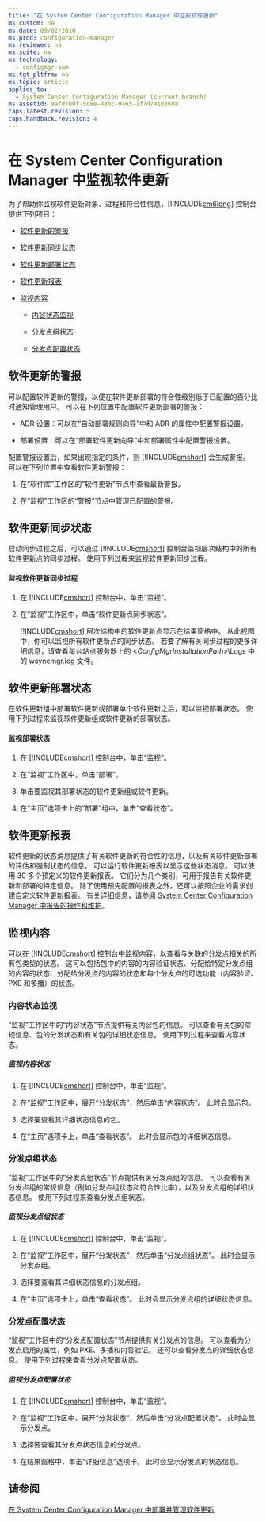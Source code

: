 ```yaml
---
title: "在 System Center Configuration Manager 中监视软件更新"
ms.custom: na
ms.date: 09/02/2016
ms.prod: configuration-manager
ms.reviewer: na
ms.suite: na
ms.technology: 
  - configmgr-sum
ms.tgt_pltfrm: na
ms.topic: article
applies_to: 
  - System Center Configuration Manager (current branch)
ms.assetid: 9afd7b0f-5c8e-48bc-9a65-1f7d74103688
caps.latest.revision: 5
caps.handback.revision: 4
---
```

# 在 System Center Configuration Manager 中监视软件更新
为了帮助你监视软件更新对象、过程和符合性信息，[!INCLUDE[cm6long](../LocTest/includes/cm6long_md.md)] 控制台提供下列项目：  
  
-   [软件更新的警报](#BKMK_SUAlerts)  
  
-   [软件更新同步状态](#BKMK_SUSyncStatus)  
  
-   [软件更新部署状态](#BKMK_SUDeployStatus)  
  
-   [软件更新报表](#BKMK_SUReports)  
  
-   [监视内容](#BKMK_MonitorContent)  
  
    -   [内容状态监视](#BKMK_ContentStatus)  
  
    -   [分发点组状态](#BKMK_DPGroupStatus)  
  
    -   [分发点配置状态](#BKMK_DPConfigStatus)  
  
##  <a name="BKMK_SUAlerts"></a> 软件更新的警报  
 可以配置软件更新的警报，以便在软件更新部署的符合性级别低于已配置的百分比时通知管理用户。 可以在下列位置中配置软件更新部署的警报：  
  
-   ADR 设置：可以在“自动部署规则向导”中和 ADR 的属性中配置警报设置。  
  
-   部署设置：可以在“部署软件更新向导”中和部署属性中配置警报设置。  
  
 配置警报设置后，如果出现指定的条件，则 [!INCLUDE[cmshort](../LocTest/includes/cmshort_md.md)] 会生成警报。 可以在下列位置中查看软件更新警报：  
  
1.  在“软件库”工作区的“软件更新”节点中查看最新警报。  
  
2.  在“监视”工作区的“警报”节点中管理已配置的警报。  
  
##  <a name="BKMK_SUSyncStatus"></a> 软件更新同步状态  
 启动同步过程之后，可以通过 [!INCLUDE[cmshort](../LocTest/includes/cmshort_md.md)] 控制台监视层次结构中的所有软件更新点的同步过程。 使用下列过程来监视软件更新同步过程。  
  
#### 监视软件更新同步过程  
  
1.  在 [!INCLUDE[cmshort](../LocTest/includes/cmshort_md.md)] 控制台中，单击“监视”。  
  
2.  在“监视”工作区中，单击“软件更新点同步状态”。  
  
     [!INCLUDE[cmshort](../LocTest/includes/cmshort_md.md)] 层次结构中的软件更新点显示在结果窗格中。 从此视图中，你可以监视所有软件更新点的同步状态。 若要了解有关同步过程的更多详细信息，请查看每台站点服务器上的 \<*ConfigMgrInstallationPath*\>\\Logs 中的 wsyncmgr.log 文件。  
  
##  <a name="BKMK_SUDeployStatus"></a> 软件更新部署状态  
 在软件更新组中部署软件更新或部署单个软件更新之后，可以监视部署状态。 使用下列过程来监视软件更新组或软件更新的部署状态。  
  
#### 监视部署状态  
  
1.  在 [!INCLUDE[cmshort](../LocTest/includes/cmshort_md.md)] 控制台中，单击“监视”。  
  
2.  在“监视”工作区中，单击“部署”。  
  
3.  单击要监视其部署状态的软件更新组或软件更新。  
  
4.  在“主页”选项卡上的“部署”组中，单击“查看状态”。  
  
##  <a name="BKMK_SUReports"></a> 软件更新报表  
 软件更新的状态消息提供了有关软件更新的符合性的信息，以及有关软件更新部署的评估和强制状态的信息。 可以运行软件更新报表以显示这些状态消息。 可以使用 30 多个预定义的软件更新报表。 它们分为几个类别，可用于报告有关软件更新和部署的特定信息。 除了使用预先配置的报表之外，还可以按照企业的需求创建自定义软件更新报表。 有关详细信息，请参阅 [System Center Configuration Manager 中报告的操作和维护](../LocTest/Operations-and-maintenance-for-reporting-in-System-Center-Configuration-Manager.md)。  
  
##  <a name="BKMK_MonitorContent"></a> 监视内容  
 可以在 [!INCLUDE[cmshort](../LocTest/includes/cmshort_md.md)] 控制台中监视内容，以查看与关联的分发点相关的所有包类型的状态。 这可以包括包中的内容的内容验证状态、分配给特定分发点组的内容的状态、分配给分发点的内容的状态和每个分发点的可选功能（内容验证、PXE 和多播）的状态。  
  
###  <a name="BKMK_ContentStatus"></a> 内容状态监视  
 “监视”工作区中的“内容状态”节点提供有关内容包的信息。 可以查看有关包的常规信息、包的分发状态和有关包的详细状态信息。 使用下列过程来查看内容状态。  
  
##### 监视内容状态  
  
1.  在 [!INCLUDE[cmshort](../LocTest/includes/cmshort_md.md)] 控制台中，单击“监视”。  
  
2.  在“监视”工作区中，展开“分发状态”，然后单击“内容状态”。 此时会显示包。  
  
3.  选择要查看其详细状态信息的包。  
  
4.  在“主页”选项卡上，单击“查看状态”。 此时会显示包的详细状态信息。  
  
###  <a name="BKMK_DPGroupStatus"></a> 分发点组状态  
 “监视”工作区中的“分发点组状态”节点提供有关分发点组的信息。 可以查看有关分发点组的常规信息（例如分发点组状态和符合性比率），以及分发点组的详细状态信息。 使用下列过程来查看分发点组状态。  
  
##### 监视分发点组状态  
  
1.  在 [!INCLUDE[cmshort](../LocTest/includes/cmshort_md.md)] 控制台中，单击“监视”。  
  
2.  在“监视”工作区中，展开“分发状态”，然后单击“分发点组状态”。 此时会显示分发点组。  
  
3.  选择要查看其详细状态信息的分发点组。  
  
4.  在“主页”选项卡上，单击“查看状态”。 此时会显示分发点组的详细状态信息。  
  
###  <a name="BKMK_DPConfigStatus"></a> 分发点配置状态  
 “监视”工作区中的“分发点配置状态”节点提供有关分发点的信息。 可以查看为分发点启用的属性，例如 PXE、多播和内容验证。 还可以查看分发点的详细状态信息。 使用下列过程来查看分发点配置状态。  
  
##### 监视分发点配置状态  
  
1.  在 [!INCLUDE[cmshort](../LocTest/includes/cmshort_md.md)] 控制台中，单击“监视”。  
  
2.  在“监视”工作区中，展开“分发状态”，然后单击“分发点配置状态”。 此时会显示分发点。  
  
3.  选择要查看其分发点状态信息的分发点。  
  
4.  在结果窗格中，单击“详细信息”选项卡。 此时会显示分发点的状态信息。  
  
## 请参阅  
 [在 System Center Configuration Manager 中部署并管理软件更新](../LocTest/Deploy-and-manage-software-updates-in-System-Center-Configuration-Manager.md)
